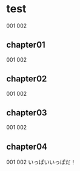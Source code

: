 <!-- readme.md -->

# test
001
002
## chapter01
001
002
## chapter02
001
002
## chapter03
001
002

## chapter04
001
002
いっぱいいっぱだ！